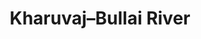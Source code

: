 ---
title: "Kharuvaj–Bullai River"
title_bn: "খারুভাজ-বুল্লাই নদী"
description: "This river originates from thelow-land area (locally known as bill) of Nilphamari district that flows about 45 km until ends with Jomunesshari River at Badarganj, Rangpur."
---